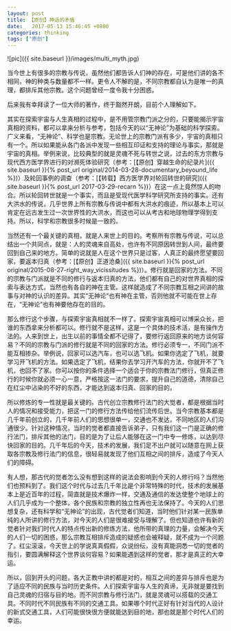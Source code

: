 ```yaml
---
layout: post
title: 【原创】神话的矛盾
date:   2017-05-13 15:46:45 +0800
categories: thinking
tags: ["原创"]
---
```


![pic]({{ site.baseurl }}/images/multi_myth.jpg)<br>

当今世上有很多的宗教与传说，虽然他们都告诉人们神的存在，可是他们讲的各不相同，神的种类与数量都不一样。更令人不解的是，不同宗教都自认为是唯一的真理，都排斥其他宗教。这个问题曾经一度令我十分困惑。

后来我有幸拜读了一位大师的著作，终于豁然开朗，目前个人理解如下。

其实在探索宇宙与人生真相的过程中，是不用管宗教门派之分的，只要能揭示宇宙真相的资料，都可以拿来分析与参考，包括今天的以“无神论”为基础的科学探索。广义来看，“无神论”、科学也是宗教。无论世上的宗教门派有多少，宇宙的真相只有一个。所以如果能从各门各派中发现一些相互印证和支持的理论与事实，那就是宇宙的真相。举例来说，比较典型的就是灵魂不死与转世之说，过去的东方宗教与现代西方医学界进行的对濒死体验研究（参考：[【原创】穿越生命的纪录片]({{ site.baseurl }}{% post_url original/2014-03-28-documentary_beyound_life %})）及轮回事例的调查（参考：[【转载】西方医学界对轮回转世的研究]({{ site.baseurl }}{% post_url 2017-03-29-recarn %})）在这一点上竟然惊人的吻合。所以轮回转世就是一个事实，而且是受现代医学科学研究所支持的事实。还有大洪水的传说，几乎世界上所有宗教与传说中都有大洪水的痕迹，所以基本上可以肯定在远古发生过一次世界性的大洪水，而这也可以从考古和地球物理学得到支持。所以，科学和宗教很多时候是一致的。

当然还有一个最关键的真相，就是人来世上的目的。考察所有宗教与传说，可以总结出一个共同点，就是：人的灵魂来自高处，也许有不同原因转世到人间，最终要回到自己来的地方。简单的说就是人在这个世界只是过客，人真正的最终愿望要回家，要返本归真（参考：[【原创】正道沧桑]({{ site.baseurl }}{% post_url original/2015-08-27-right_way_vicissitudes %})）。修行就是回家的方法。不同的宗教与门派就是不同的修行与返本归真的方法，他们都有自己的对世界真相的探索与表达方式，当然也有各自的神在主管。这样就造成了不同宗教互相之间讲的故事与对神的认识的差异。其实“无神论”也有神在主管，否则他就不可能在世上存在，“无神论”也有神要他存在的目的。

那么修行这个步骤，与探索宇宙真相就不一样了。探索宇宙真相可以博采众长，把谁的东西拿来分析都可以。修行就不是这样，这是一个具体的技术活，是有操作方法的。人来到世上，出生以前的事情全都不记得了，要修行返回原来的地方谈何容易？不同的宗教与门派的修行就是不同的回家的方法。修行必须专一，不同门派不能互相掺杂。举例说，回家可以选汽车，也可以选飞机。如果你选定了飞机，就要学习开飞机的方法。如果选定了飞机，结果你去学习开汽车的方法，你就开不了飞机，也回不了家。你可以按你的条件选择一个适合于你的宗教法门修行，但真正修行的时候你就必须一心一意，严格按这一法门的要求，提升自己的道德，清除自己在红尘中沾染的不好的东西，才能达到返本归真、回家的目的。

所以修炼的专一性就是最关键的。古代创立宗教修行法门的大觉者，都是根据当时人的情况和接受能力，把这一门的修行方法传给他们流传后世。当今宗教基本都是几千年前创立的，几千年前人们的思想很单一，交通也不发达，不同地区的人们沟通很少。针对这种情况，当时的觉者都直接告诉弟子，只有我们这一门是正确的修行法门，排斥其他的法门，目的是为了让后人能够在这一门中专一修炼，以达到尽快回家的目的。几千年后的今天，技术的发展，我们足不出户就可以随意在网上获取各宗教及修行法门的信息，很轻易就发现了他们互相之间的排斥，造成了今天人们的障碍。

有人想，那古代的觉者怎么没有想到这样的说法会影响到今天的人修行吗？当然他们也预料到了。我们这个时代与过去几千年比是个非常特殊的时代，技术的发展基本上是近百年的过程，简直就是技术爆炸一样，交通及通信的发达使整个地球上的人们几乎成为一个整体，各个民族和宗教的独立性再也无法保持了。今天的人们思想复杂，还有科学和“无神论”的出现，古代觉者们知道，当时他们针对某一民族单纯的人所讲的修行方法，对今天的人们是很难接受与理解了。但也知道也许有新的觉者针对我们时代人的特点传出新的修炼方法，他所带的真理的力量，会解决今天的人们一切的困惑，那么宗教互相排斥造成的疑惑也会被释疑，就不成为一个问题了。红尘滚滚，今天世上的学说真真假假，众说纷纭，没有真能洞悉一切的觉者的指引，要圆满解释这个世界谈何容易？如果能遇到这样的觉者，那才是真正的大幸运。

所以，回到开头的问题，各大正教中讲的都是对的，相互之间的差异与排斥也是为了适应不同的民族与当时历史条件。人们探索宇宙与人生的真谛，无非就是要找到自己灵魂的归宿与目的地。而不同宗教与修行法门，就是灵魂可以搭载的交通工具。不同时代不同民族有不同的交通工具。如果哪个时代正好有针对当代的人设计的新式交通工具，人们可能很快很方便就能达到目的地，那也就是那个时代人们的幸运。
